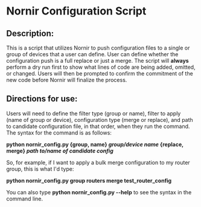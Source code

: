# Nornir Configuration Script

## Description:
This is a script that utilizes Nornir to push configuration files to a single or group of devices that a user can define. User can define whether the configuration push is a full replace or just a merge. The script will <b>always</b> perform a dry run first to show what lines of code are being added, omitted, or changed. Users will then be prompted to confirm the commitment of the new code before Nornir will finalize the process.


## Directions for use:
Users will need to define the filter type (group or name), filter to apply (name of group or device), configuration type (merge or replace), and path to candidate configuration file, in that order, when they run the command. The syntax for the command is as follows:

<b>python nornir_config.py {group, name} <i>group/device name</i> {replace, merge} <i>path to/name of candidate config</i></b>

So, for example, if I want to apply a bulk merge configuration to my router group, this is what I'd type:

<b>python nornir_config.py group routers merge test_router_config</b>

You can also type <b>python nornir_config.py --help</b> to see the syntax in the command line. 
